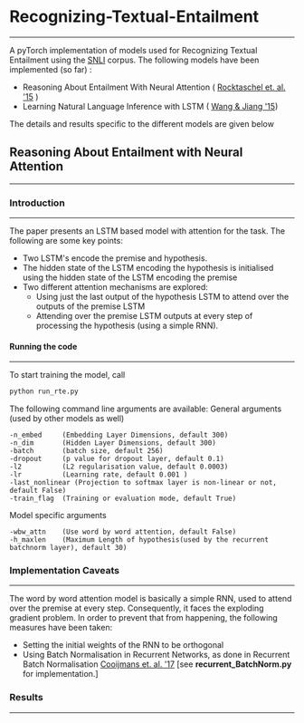# Recognizing-Textual-Entailment
---------------------
A pyTorch implementation of models used for Recognizing Textual Entailment using the [SNLI](https://nlp.stanford.edu/projects/snli/) corpus. The following models have been implemented (so far) :

* Reasoning About Entailment With Neural Attention ( [Rocktaschel et. al. '15](https://arxiv.org/pdf/1509.06664.pdf) )
* Learning Natural Language Inference with LSTM ( [Wang & Jiang '15](http://www.aclweb.org/anthology/N16-1170))

The details and results specific to the different models are given below
## Reasoning About Entailment with Neural Attention
---------------------
### Introduction
----------------------------
The paper presents an LSTM based model with attention for the task. The following are some key points:

* Two LSTM's encode the premise and hypothesis.
* The hidden state of the LSTM encoding the hypothesis is initialised using the hidden state of the LSTM encoding the premise
* Two different attention mechanisms are explored:
	* Using just the last output of the hypothesis LSTM to attend over the outputs of the premise LSTM
	* Attending over the premise LSTM outputs at every step of processing the hypothesis (using a simple RNN).
#### Running the code
--------------------------------
To start training the model, call
```bash
python run_rte.py 
``` 
The following command line arguments are available:
General arguments (used by other models as well)


    -n_embed     (Embedding Layer Dimensions, default 300)
    -n_dim       (Hidden Layer Dimensions, default 300)
    -batch	     (batch size, default 256)
    -dropout	 (p value for dropout layer, default 0.1)
    -l2			 (L2 regularisation value, default 0.0003)
    -lr		     (Learning rate, default 0.001 )
    -last_nonlinear	(Projection to softmax layer is non-linear or not, default False)
    -train_flag  (Training or evaluation mode, default True)
Model specific arguments    
	
	-wbw_attn    (Use word by word attention, default False)
    -h_maxlen    (Maximum Length of hypothesis(used by the recurrent batchnorm layer), default 30)


### Implementation Caveats
--------------------------

The word by word attention model is basically a simple RNN, used to attend over the premise at every step. Consequently, it faces the exploding gradient problem. In order to prevent that from happening, the following measures have been taken:

* Setting the initial weights of the RNN to be orthogonal
* Using Batch Normalisation in Recurrent Networks, as done in Recurrent Batch Normalisation [Cooijmans et. al. '17](https://arxiv.org/pdf/1603.09025.pdf) [see **recurrent_BatchNorm.py** for implementation.]

### Results 
---------------------------





